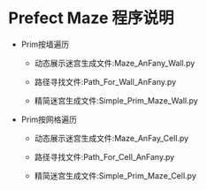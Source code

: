 #  Prefect Maze 程序说明


*  Prim按墙遍历

    * 动态展示迷宫生成文件:Maze_AnFany_Wall.py
  
    * 路径寻找文件:Path_For_Wall_AnFany.py
  
    * 精简迷宫生成文件:Simple_Prim_Maze_Wall.py
  
*  Prim按网格遍历

    * 动态展示迷宫生成文件:Maze_AnFay_Cell.py
  
    * 路径寻找文件:Path_For_Cell_AnFany.py
  
    * 精简迷宫生成文件:Simple_Prim_Maze_Cell.py
